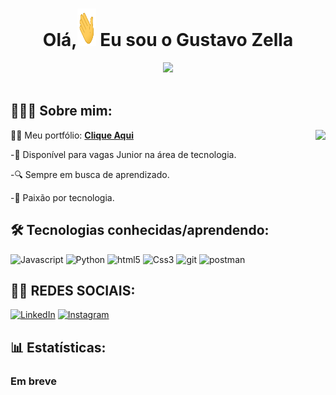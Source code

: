 <h1 align="center">Olá,<img src="https://raw.githubusercontent.com/ABSphreak/ABSphreak/master/gifs/Hi.gif" width="30px" height="60px"> Eu sou o Gustavo Zella</h1>

<div align="center">
  <img src ="./banner.png" />
  
</div>

 <br/>

## 👨🏻‍💻 Sobre mim:

<img  src="thoughtworks-gif_dribbble.gif](https://www.google.com/url?sa=i&url=https%3A%2F%2Fwww.goconqr.com%2Fapunte%2F8836971%2Fapuntes-virtuales-informatica&psig=AOvVaw1aXbZ3asQrEiyVtlXZ0Z5U&ust=1754090770837000&source=images&cd=vfe&opi=89978449&ved=0CBQQjRxqFwoTCMDJhrCm6I4DFQAAAAAdAAAAABAL)" height="290px" align="right" />

🙋‍♂️ Meu portfólio: **[Clique Aqui](https://guz3.github.io)**

-👾 Disponível para vagas Junior na área de tecnologia.

-🔍 Sempre em busca de aprendizado.

-🤩 Paixão por tecnologia.

## 🛠️ Tecnologias conhecidas/aprendendo:

<p>

<img alt="Javascript" src="https://img.shields.io/badge/JavaScript-323330?style=for-the-badge&logo=javascript&logoColor=F7DF1E"  height="25px"/>
<img alt="Python" src="https://img.shields.io/badge/Python-14354C?style=for-the-badge&logo=python&logoColor=white" height="25px"/>
<img alt="html5" src="https://img.shields.io/badge/HTML5-E34F26?style=for-the-badge&logo=html5&logoColor=white" height="25px"/>
<img alt="Css3" src="https://img.shields.io/badge/CSS3-1572B6?style=for-the-badge&logo=css3&logoColor=white" height="25px"/>
<img alt="git" src="https://img.shields.io/badge/-Git-F05032?style=flat-square&logo=git&logoColor=white" height="25px"/>
<img alt="postman" src="https://img.shields.io/badge/-Postman-00C7B7?style=flat-square&logo=postman&logoColor=white" height="25px"/>

</p>

## 😶‍🌫️ REDES SOCIAIS:

<a href="https://www.linkedin.com/in/gustavo-zella-6a4aaa2b0/" target="_blank"><img alt="LinkedIn" src="https://img.shields.io/badge/linkedin-%230077B5.svg?&style=for-the-badge&logo=linkedin&logoColor=white"  height="30px"/></a>  <a href="https://www.instagram.com/gustavozella21?igsh=MXV0cjU4dzh0eXV2dA==" target="_blank"><img alt="Instagram" src="https://img.shields.io/badge/Instagram-E4405F?style=for-the-badge&logo=instagram&logoColor=white"  height="30px"/></a>
</p>

## 📊 Estatísticas:

<div align="left">
  <h3>Em breve</h3> 
</div>
